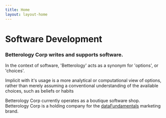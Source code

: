 ```yaml
---
title: Home
layout: layout-home
---
```

# Software Development

### Betterology Corp writes and supports software.

In the context of software, 'Betterology' acts as a synonym for 'options', or 'choices'.

Implicit with it's usage is a more analytical or computational view of options, rather than merely assuming a conventional understanding of the available choices, such as beliefs or habits

Betterology Corp currently operates as a boutique software shop. Betterology Corp is a holding company for the [dataFundamentals](http://datafundamentals.com) marketing brand.
